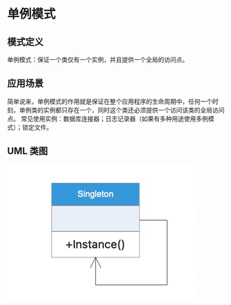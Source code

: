 # 单例模式
## 模式定义
单例模式：保证一个类仅有一个实例，并且提供一个全局的访问点。
## 应用场景
简单说来，单例模式的作用就是保证在整个应用程序的生命周期中，任何一个时刻，单例类的实例都只存在一个，同时这个类还必须提供一个访问该类的全局访问点。 常见使用实例：数据库连接器；日志记录器（如果有多种用途使用多例模式）；锁定文件。
## UML 类图
![](UML/Singleton.png)